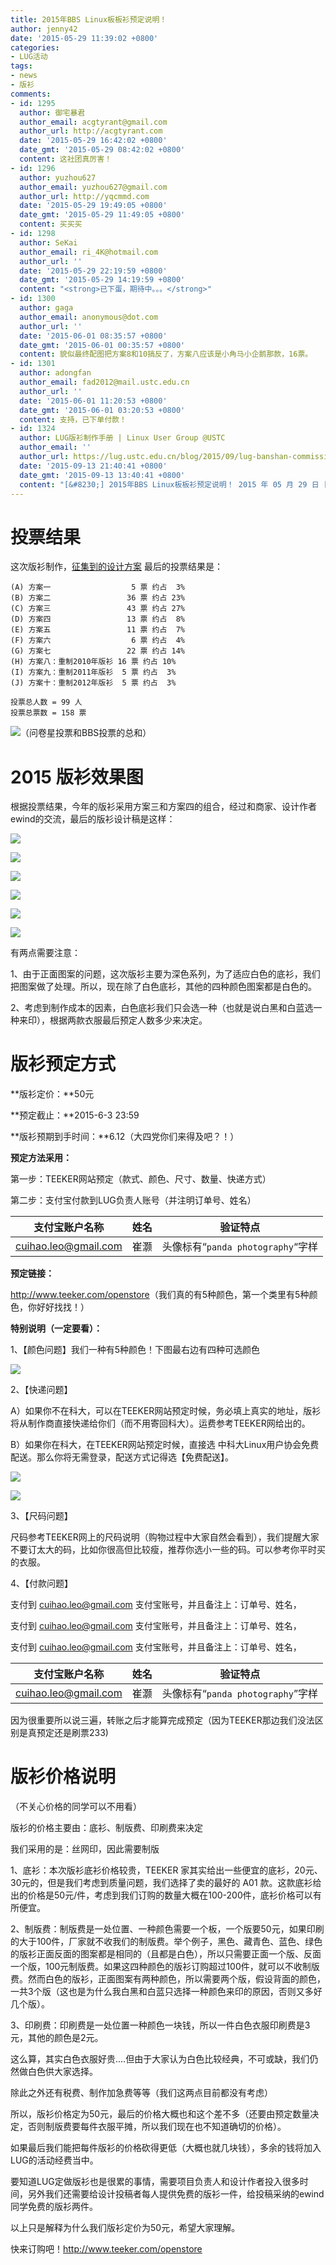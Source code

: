 ```yaml
---
title: 2015年BBS Linux板板衫预定说明！
author: jenny42
date: '2015-05-29 11:39:02 +0800'
categories:
- LUG活动
tags:
- news
- 版衫
comments:
- id: 1295
  author: 御宅暴君
  author_email: acgtyrant@gmail.com
  author_url: http://acgtyrant.com
  date: '2015-05-29 16:42:02 +0800'
  date_gmt: '2015-05-29 08:42:02 +0800'
  content: 这社团真厉害！
- id: 1296
  author: yuzhou627
  author_email: yuzhou627@gmail.com
  author_url: http://yqcmmd.com
  date: '2015-05-29 19:49:05 +0800'
  date_gmt: '2015-05-29 11:49:05 +0800'
  content: 买买买
- id: 1298
  author: SeKai
  author_email: ri_4K@hotmail.com
  author_url: ''
  date: '2015-05-29 22:19:59 +0800'
  date_gmt: '2015-05-29 14:19:59 +0800'
  content: "<strong>已下蛋，期待中。。。</strong>"
- id: 1300
  author: gaga
  author_email: anonymous@dot.com
  author_url: ''
  date: '2015-06-01 08:35:57 +0800'
  date_gmt: '2015-06-01 00:35:57 +0800'
  content: 貌似最终配图把方案8和10搞反了，方案八应该是小角马小企鹅那款，16票。
- id: 1301
  author: adongfan
  author_email: fad2012@mail.ustc.edu.cn
  author_url: ''
  date: '2015-06-01 11:20:53 +0800'
  date_gmt: '2015-06-01 03:20:53 +0800'
  content: 支持，已下单付款！
- id: 1324
  author: LUG版衫制作手册 | Linux User Group @USTC
  author_email: ''
  author_url: https://lug.ustc.edu.cn/blog/2015/09/lug-banshan-commission-guide/
  date: '2015-09-13 21:40:41 +0800'
  date_gmt: '2015-09-13 13:40:41 +0800'
  content: "[&#8230;] 2015年BBS Linux板板衫预定说明！ 2015 年 05 月 29 日 [&#8230;]"
---
```

# 投票结果

这次版衫制作，[征集到的设计方案](https://lug.ustc.edu.cn/blog/2015/05/2015-linux-user-group-banshan/) 最后的投票结果是：

```
(A) 方案一                  5 票 约占  3%
(B) 方案二                 36 票 约占 23%
(C) 方案三                 43 票 约占 27%
(D) 方案四                 13 票 约占  8%
(E) 方案五                 11 票 约占  7%
(F) 方案六                  6 票 约占  4%
(G) 方案七                 22 票 约占 14%
(H) 方案八：重制2010年版衫 16 票 约占 10%
(I) 方案九：重制2011年版衫  5 票 约占  3%
(J) 方案十：重制2012年版衫  5 票 约占  3%

投票总人数 = 99 人 
投票总票数 = 158 票
```

![（问卷星投票和BBS投票的总和）](https://ftp.lug.ustc.edu.cn/wp-content/uploads/2015/05/合集.png)

# 2015 版衫效果图

根据投票结果，今年的版衫采用方案三和方案四的组合，经过和商家、设计作者ewind的交流，最后的版衫设计稿是这样：

![](https://ftp.lug.ustc.edu.cn/wp-content/uploads/2015/05/效果图-2-中科大-03.jpg)

![](https://ftp.lug.ustc.edu.cn/wp-content/uploads/2015/05/效果图-2-中科大-05.jpg)

![](https://ftp.lug.ustc.edu.cn/wp-content/uploads/2015/05/效果图-2-中科大-01.jpg)

![](https://ftp.lug.ustc.edu.cn/wp-content/uploads/2015/05/效果图-2-中科大-04.jpg)

![](https://ftp.lug.ustc.edu.cn/wp-content/uploads/2015/05/效果图-2-中科大-02.jpg)

![](https://ftp.lug.ustc.edu.cn/wp-content/uploads/2015/05/中科效果图-2-大-06.jpg)

有两点需要注意：

1、由于正面图案的问题，这次版衫主要为深色系列，为了适应白色的底衫，我们把图案做了处理。所以，现在除了白色底衫，其他的四种颜色图案都是白色的。

2、考虑到制作成本的因素，白色底衫我们只会选一种（也就是说白黑和白蓝选一种来印），根据两款衣服最后预定人数多少来决定。

# 版衫预定方式

**版衫定价：**50元

**预定截止：**2015-6-3 23:59

**版衫预期到手时间：**6.12（大四党你们来得及吧？！）

**预定方法采用：**

第一步：TEEKER网站预定（款式、颜色、尺寸、数量、快递方式）

第二步：支付宝付款到LUG负责人账号（并注明订单号、姓名）

| 支付宝账户名称 | 姓名 | 验证特点 |
|----|----|----|
| cuihao.leo@gmail.com | 崔灏 | 头像标有“`panda photography`“字样 |

**预定链接：**

<http://www.teeker.com/openstore>（我们真的有5种颜色，第一个类里有5种颜色，你好好找找！）

**特别说明（一定要看）：**

1、【颜色问题】我们一种有5种颜色！下图最右边有四种可选颜色

![](https://ftp.lug.ustc.edu.cn/wp-content/uploads/2015/05/QQ图片20150529131345.png)

2、【快递问题】

A）如果你不在科大，可以在TEEKER网站预定时候，务必填上真实的地址，版衫将从制作商直接快递给你们（而不用寄回科大）。运费参考TEEKER网给出的。

B）如果你在科大，在TEEKER网站预定时候，直接选 中科大Linux用户协会免费配送。那么你将无需登录，配送方式记得选【免费配送】。

![](https://ftp.lug.ustc.edu.cn/wp-content/uploads/2015/05/QQ图片20150529120521.png)

![](https://ftp.lug.ustc.edu.cn/wp-content/uploads/2015/05/QQ图片20150529120843.png)

3、【尺码问题】

尺码参考TEEKER网上的尺码说明（购物过程中大家自然会看到），我们提醒大家不要订太大的码，比如你很高但比较瘦，推荐你选小一些的码。可以参考你平时买的衣服。

4、【付款问题】

支付到 cuihao.leo@gmail.com 支付宝账号，并且备注上：订单号、姓名，

支付到 cuihao.leo@gmail.com 支付宝账号，并且备注上：订单号、姓名，

支付到 cuihao.leo@gmail.com 支付宝账号，并且备注上：订单号、姓名，

| 支付宝账户名称 | 姓名 | 验证特点 |
|----|----|----|
| cuihao.leo@gmail.com | 崔灏 | 头像标有“`panda photography`”字样 |

因为很重要所以说三遍，转账之后才能算完成预定（因为TEEKER那边我们没法区别是真预定还是刷票233)

# 版衫价格说明

（不关心价格的同学可以不用看）

版衫的价格主要由：底衫、制版费、印刷费来决定

我们采用的是：丝网印，因此需要制版

1、底衫：本次版衫底衫价格较贵，TEEKER 家其实给出一些便宜的底衫，20元、30元的，但是我们考虑到质量问题，我们选择了卖的最好的 A01 款。这款底衫给出的价格是50元/件，考虑到我们订购的数量大概在100-200件，底衫价格可以有所便宜。

2、制版费：制版费是一处位置、一种颜色需要一个板，一个版要50元，如果印刷的大于100件，厂家就不收我们的制版费。举个例子，黑色、藏青色、蓝色、绿色的版衫正面反面的图案都是相同的（且都是白色），所以只需要正面一个版、反面一个版，100元制版费。如果这四种颜色的版衫订购超过100件，就可以不收制版费。然而白色的版衫，正面图案有两种颜色，所以需要两个版，假设背面的颜色，一共3个版（这也是为什么我白黑和白蓝只选择一种颜色来印的原因，否则又多好几个版）。

3、印刷费：印刷费是一处位置一种颜色一块钱，所以一件白色衣服印刷费是3元，其他的颜色是2元。

这么算，其实白色衣服好贵....但由于大家认为白色比较经典，不可或缺，我们仍然做白色供大家选择。

除此之外还有税费、制作加急费等等（我们这两点目前都没有考虑）

所以，版衫价格定为50元，最后的价格大概也和这个差不多（还要由预定数量决定，否则制版费要每件衣服平摊，所以我们现在也不知道确切的价格）。

如果最后我们能把每件版衫的价格砍得更低（大概也就几块钱），多余的钱将加入LUG的活动经费当中。

要知道LUG定做版衫也是很累的事情，需要项目负责人和设计作者投入很多时间，另外我们还需要给设计投稿者每人提供免费的版衫一件，给投稿采纳的ewind同学免费的版衫两件。

以上只是解释为什么我们版衫定价为50元，希望大家理解。

快来订购吧！<http://www.teeker.com/openstore>
